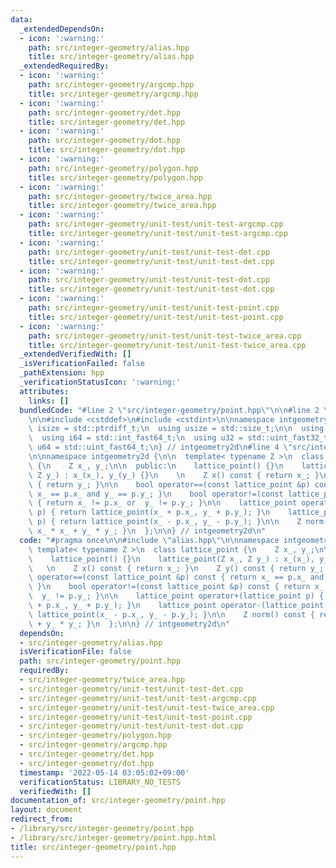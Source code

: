 ```yaml
---
data:
  _extendedDependsOn:
  - icon: ':warning:'
    path: src/integer-geometry/alias.hpp
    title: src/integer-geometry/alias.hpp
  _extendedRequiredBy:
  - icon: ':warning:'
    path: src/integer-geometry/argcmp.hpp
    title: src/integer-geometry/argcmp.hpp
  - icon: ':warning:'
    path: src/integer-geometry/det.hpp
    title: src/integer-geometry/det.hpp
  - icon: ':warning:'
    path: src/integer-geometry/dot.hpp
    title: src/integer-geometry/dot.hpp
  - icon: ':warning:'
    path: src/integer-geometry/polygon.hpp
    title: src/integer-geometry/polygon.hpp
  - icon: ':warning:'
    path: src/integer-geometry/twice_area.hpp
    title: src/integer-geometry/twice_area.hpp
  - icon: ':warning:'
    path: src/integer-geometry/unit-test/unit-test-argcmp.cpp
    title: src/integer-geometry/unit-test/unit-test-argcmp.cpp
  - icon: ':warning:'
    path: src/integer-geometry/unit-test/unit-test-det.cpp
    title: src/integer-geometry/unit-test/unit-test-det.cpp
  - icon: ':warning:'
    path: src/integer-geometry/unit-test/unit-test-dot.cpp
    title: src/integer-geometry/unit-test/unit-test-dot.cpp
  - icon: ':warning:'
    path: src/integer-geometry/unit-test/unit-test-point.cpp
    title: src/integer-geometry/unit-test/unit-test-point.cpp
  - icon: ':warning:'
    path: src/integer-geometry/unit-test/unit-test-twice_area.cpp
    title: src/integer-geometry/unit-test/unit-test-twice_area.cpp
  _extendedVerifiedWith: []
  _isVerificationFailed: false
  _pathExtension: hpp
  _verificationStatusIcon: ':warning:'
  attributes:
    links: []
  bundledCode: "#line 2 \"src/integer-geometry/point.hpp\"\n\n#line 2 \"src/integer-geometry/alias.hpp\"\
    \n\n#include <cstddef>\n#include <cstdint>\n\nnamespace intgeometry2d {\n  using\
    \ isize = std::ptrdiff_t;\n  using usize = std::size_t;\n\n  using i32 = std::int_fast32_t;\n\
    \  using i64 = std::int_fast64_t;\n  using u32 = std::uint_fast32_t;\n  using\
    \ u64 = std::uint_fast64_t;\n} // intgeometry2d\n#line 4 \"src/integer-geometry/point.hpp\"\
    \n\nnamespace intgeometry2d {\n\n  template< typename Z >\n  class lattice_point\
    \ {\n    Z x_, y_;\n\n  public:\n    lattice_point() {}\n    lattice_point(Z x_,\
    \ Z y_) : x_(x_), y_(y_) {}\n    \n    Z x() const { return x_; }\n    Z y() const\
    \ { return y_; }\n\n    bool operator==(const lattice_point &p) const { return\
    \ x_ == p.x_ and y_ == p.y_; }\n    bool operator!=(const lattice_point &p) const\
    \ { return x_ != p.x_ or  y_ != p.y_; }\n\n    lattice_point operator+(lattice_point\
    \ p) { return lattice_point(x_ + p.x_, y_ + p.y_); }\n    lattice_point operator-(lattice_point\
    \ p) { return lattice_point(x_ - p.x_, y_ - p.y_); }\n\n    Z norm() const { return\
    \ x_ * x_ + y_ * y_; }\n  };\n\n} // intgeometry2d\n"
  code: "#pragma once\n\n#include \"alias.hpp\"\n\nnamespace intgeometry2d {\n\n \
    \ template< typename Z >\n  class lattice_point {\n    Z x_, y_;\n\n  public:\n\
    \    lattice_point() {}\n    lattice_point(Z x_, Z y_) : x_(x_), y_(y_) {}\n \
    \   \n    Z x() const { return x_; }\n    Z y() const { return y_; }\n\n    bool\
    \ operator==(const lattice_point &p) const { return x_ == p.x_ and y_ == p.y_;\
    \ }\n    bool operator!=(const lattice_point &p) const { return x_ != p.x_ or\
    \  y_ != p.y_; }\n\n    lattice_point operator+(lattice_point p) { return lattice_point(x_\
    \ + p.x_, y_ + p.y_); }\n    lattice_point operator-(lattice_point p) { return\
    \ lattice_point(x_ - p.x_, y_ - p.y_); }\n\n    Z norm() const { return x_ * x_\
    \ + y_ * y_; }\n  };\n\n} // intgeometry2d\n"
  dependsOn:
  - src/integer-geometry/alias.hpp
  isVerificationFile: false
  path: src/integer-geometry/point.hpp
  requiredBy:
  - src/integer-geometry/twice_area.hpp
  - src/integer-geometry/unit-test/unit-test-det.cpp
  - src/integer-geometry/unit-test/unit-test-argcmp.cpp
  - src/integer-geometry/unit-test/unit-test-twice_area.cpp
  - src/integer-geometry/unit-test/unit-test-point.cpp
  - src/integer-geometry/unit-test/unit-test-dot.cpp
  - src/integer-geometry/polygon.hpp
  - src/integer-geometry/argcmp.hpp
  - src/integer-geometry/det.hpp
  - src/integer-geometry/dot.hpp
  timestamp: '2022-05-14 03:05:02+09:00'
  verificationStatus: LIBRARY_NO_TESTS
  verifiedWith: []
documentation_of: src/integer-geometry/point.hpp
layout: document
redirect_from:
- /library/src/integer-geometry/point.hpp
- /library/src/integer-geometry/point.hpp.html
title: src/integer-geometry/point.hpp
---
```

